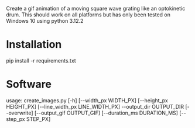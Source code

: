 Create a gif animation of a moving square wave grating like an optokinetic drum.
This should work on all platforms but has only been tested on Windows 10 using python 3.12.2

Installation
============

pip install -r requirements.txt


Software
========
usage: create_images.py [-h] [--width_px WIDTH_PX] [--height_px HEIGHT_PX] [--line_width_px LINE_WIDTH_PX]
                        --output_dir OUTPUT_DIR [--overwrite] [--output_gif OUTPUT_GIF] [--duration_ms DURATION_MS]
                        [--step_px STEP_PX]
